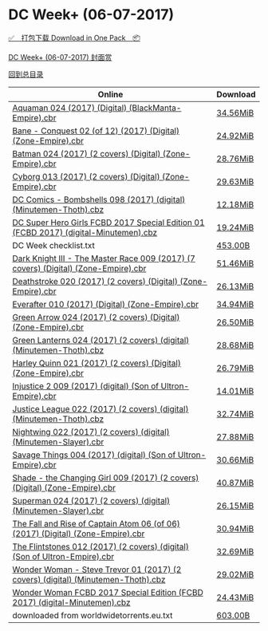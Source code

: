 # DC Week+ (06-07-2017)

[✅&emsp;打包下载 Download in One Pack&emsp;📦](https://pan.baidu.com/s/1hss1Tp6)

[DC Week+ (06-07-2017) 封面赏](/https://github.com/alicewish/markdown/blob/master/cover/DC-Week-06-07-2017-Covers.md)



[回到总目录](https://github.com/alicewish/markdown/blob/master/Catalogs.md)



Online | Download
--- | ---
[Aquaman 024 (2017) (Digital) (BlackManta-Empire).cbr](https://github.com/alicewish/markdown/blob/master/comic/Aquaman-024-2017-Digital-BlackManta-Empire-cbr.md) | [34.56MiB](https://pan.baidu.com/s/1hss1Tp6#list/path=%2FDC%20Week%202017%20Q2%2FDC%20Week%2B%20%2806-07-2017%29%2F%E3%82%BF%E3%82%B5%E3%82%B7%E3%82%BD%E3%82%A6%E3%82%BF%E3%82%A4%E3%82%A2%E3%82%AD%E3%82%BF%E3%82%A6%E3%82%AD%E3%82%A4%E3%82%A4%E3%82%BD%E3%82%AB%E3%82%B1%E3%82%A4%E3%82%BF%E3%82%A6%E3%82%B9%E3%82%AA%E3%82%B5%E3%82%BB%E3%82%B5%E3%82%A8%E3%82%BD%E3%82%AF%E3%82%A2%E3%82%BD%E3%82%BF%E3%82%A6&parentPath=%2FDC%20Week%202017%20Q2)
[Bane - Conquest 02 (of 12) (2017) (Digital) (Zone-Empire).cbr](https://github.com/alicewish/markdown/blob/master/comic/Bane-Conquest-02-of-12-2017-Digital-Zone-Empire-cbr.md) | [24.92MiB](https://pan.baidu.com/s/1hss1Tp6#list/path=%2FDC%20Week%202017%20Q2%2FDC%20Week%2B%20%2806-07-2017%29%2F%E3%82%AB%E3%82%B1%E3%82%AA%E3%82%AF%E3%82%B1%E3%82%BB%E3%82%AF%E3%82%BF%E3%82%B1%E3%82%A6%E3%82%A2%E3%82%A2%E3%82%A8%E3%82%AB%E3%82%BB%E3%82%AB%E3%82%AD%E3%82%AF%E3%82%BF%E3%82%AD%E3%82%B3%E3%82%B3%E3%82%AA%E3%82%B1%E3%82%B5%E3%82%A4%E3%82%B3%E3%82%AD%E3%82%A4%E3%82%AD%E3%82%A2%E3%82%BF&parentPath=%2FDC%20Week%202017%20Q2)
[Batman 024 (2017) (2 covers) (Digital) (Zone-Empire).cbr](https://github.com/alicewish/markdown/blob/master/comic/Batman-024-2017-2-covers-Digital-Zone-Empire-cbr.md) | [28.76MiB](https://pan.baidu.com/s/1hss1Tp6#list/path=%2FDC%20Week%202017%20Q2%2FDC%20Week%2B%20%2806-07-2017%29%2F%E3%82%A6%E3%82%BF%E3%82%AF%E3%82%AB%E3%82%B3%E3%82%B3%E3%82%A8%E3%82%A6%E3%82%A2%E3%82%B3%E3%82%BF%E3%82%AF%E3%82%AA%E3%82%A6%E3%82%B7%E3%82%AB%E3%82%A8%E3%82%AD%E3%82%A2%E3%82%B5%E3%82%B5%E3%82%A8%E3%82%BB%E3%82%BD%E3%82%BB%E3%82%A2%E3%82%A8%E3%82%B9%E3%82%A6%E3%82%A6%E3%82%BD%E3%82%B7&parentPath=%2FDC%20Week%202017%20Q2)
[Cyborg 013 (2017) (2 covers) (Digital) (Zone-Empire).cbr](https://github.com/alicewish/markdown/blob/master/comic/Cyborg-013-2017-2-covers-Digital-Zone-Empire-cbr.md) | [29.63MiB](https://pan.baidu.com/s/1hss1Tp6#list/path=%2FDC%20Week%202017%20Q2%2FDC%20Week%2B%20%2806-07-2017%29%2F%E3%82%A6%E3%82%B9%E3%82%BF%E3%82%AA%E3%82%A8%E3%82%A6%E3%82%B1%E3%82%BD%E3%82%B3%E3%82%B7%E3%82%BD%E3%82%AD%E3%82%B9%E3%82%B1%E3%82%AF%E3%82%A2%E3%82%A8%E3%82%AB%E3%82%A4%E3%82%B7%E3%82%B1%E3%82%B7%E3%82%BD%E3%82%B3%E3%82%B5%E3%82%B1%E3%82%BD%E3%82%B3%E3%82%BB%E3%82%B7%E3%82%AA%E3%82%AD&parentPath=%2FDC%20Week%202017%20Q2)
[DC Comics - Bombshells 098 (2017) (digital) (Minutemen-Thoth).cbz](https://github.com/alicewish/markdown/blob/master/comic/DC-Comics-Bombshells-098-2017-digital-Minutemen-Thoth-cbz.md) | [12.18MiB](https://pan.baidu.com/s/1hss1Tp6#list/path=%2FDC%20Week%202017%20Q2%2FDC%20Week%2B%20%2806-07-2017%29%2F%E3%82%A2%E3%82%A4%E3%82%A4%E3%82%BD%E3%82%BF%E3%82%B9%E3%82%A6%E3%82%BD%E3%82%BF%E3%82%AA%E3%82%AB%E3%82%A6%E3%82%BD%E3%82%B5%E3%82%AA%E3%82%B1%E3%82%A8%E3%82%B7%E3%82%A6%E3%82%A4%E3%82%A8%E3%82%BF%E3%82%AB%E3%82%B3%E3%82%BB%E3%82%BF%E3%82%B3%E3%82%AB%E3%82%BF%E3%82%B5%E3%82%BD%E3%82%A6&parentPath=%2FDC%20Week%202017%20Q2)
[DC Super Hero Girls FCBD 2017 Special Edition 01 (FCBD 2017) (digital-Minutemen).cbz](https://github.com/alicewish/markdown/blob/master/comic/DC-Super-Hero-Girls-FCBD-2017-Special-Edition-01-FCBD-2017-digital-Minutemen-cbz.md) | [19.24MiB](https://pan.baidu.com/s/1hss1Tp6#list/path=%2FDC%20Week%202017%20Q2%2FDC%20Week%2B%20%2806-07-2017%29%2F%E3%82%B1%E3%82%A4%E3%82%AA%E3%82%A6%E3%82%B9%E3%82%A2%E3%82%AD%E3%82%A4%E3%82%A6%E3%82%A4%E3%82%BB%E3%82%A8%E3%82%AF%E3%82%AB%E3%82%AD%E3%82%B1%E3%82%A4%E3%82%A2%E3%82%A6%E3%82%BB%E3%82%B7%E3%82%B1%E3%82%B9%E3%82%B9%E3%82%AA%E3%82%AF%E3%82%A2%E3%82%A4%E3%82%AB%E3%82%B9%E3%82%AA%E3%82%AD&parentPath=%2FDC%20Week%202017%20Q2)
DC Week checklist.txt | [453.00B](https://pan.baidu.com/s/1hss1Tp6#list/path=%2FDC%20Week%202017%20Q2%2FDC%20Week%2B%20%2806-07-2017%29%2F%E3%82%AF%E3%82%AB%E3%82%AB%E3%82%AB%E3%82%AF%E3%82%A2%E3%82%A8%E3%82%BB%E3%82%AD%E3%82%BD%E3%82%AB%E3%82%A8%E3%82%AD%E3%82%A6%E3%82%BF%E3%82%BD%E3%82%AD%E3%82%AD%E3%82%A6%E3%82%A2%E3%82%B9%E3%82%BD%E3%82%AF%E3%82%AD%E3%82%B5%E3%82%B5%E3%82%A2%E3%82%BB%E3%82%BD%E3%82%AD%E3%82%A8%E3%82%A2&parentPath=%2FDC%20Week%202017%20Q2)
[Dark Knight III - The Master Race 009 (2017) (7 covers) (Digital) (Zone-Empire).cbr](https://github.com/alicewish/markdown/blob/master/comic/Dark-Knight-III-Master-Race-009-2017-7-covers-Digital-Zone-Empire-cbr.md) | [51.46MiB](https://pan.baidu.com/s/1hss1Tp6#list/path=%2FDC%20Week%202017%20Q2%2FDC%20Week%2B%20%2806-07-2017%29%2F%E3%82%AF%E3%82%AF%E3%82%BD%E3%82%B7%E3%82%BD%E3%82%B9%E3%82%B1%E3%82%B7%E3%82%BF%E3%82%AA%E3%82%B3%E3%82%A2%E3%82%AB%E3%82%AB%E3%82%BB%E3%82%B7%E3%82%B5%E3%82%AB%E3%82%B3%E3%82%BF%E3%82%B5%E3%82%A4%E3%82%B5%E3%82%AB%E3%82%AD%E3%82%BD%E3%82%A4%E3%82%B5%E3%82%A2%E3%82%A4%E3%82%A6%E3%82%B9&parentPath=%2FDC%20Week%202017%20Q2)
[Deathstroke 020 (2017) (2 covers) (Digital) (Zone-Empire).cbr](https://github.com/alicewish/markdown/blob/master/comic/Deathstroke-020-2017-2-covers-Digital-Zone-Empire-cbr.md) | [26.13MiB](https://pan.baidu.com/s/1hss1Tp6#list/path=%2FDC%20Week%202017%20Q2%2FDC%20Week%2B%20%2806-07-2017%29%2F%E3%82%B3%E3%82%AF%E3%82%A4%E3%82%A8%E3%82%A8%E3%82%BB%E3%82%B7%E3%82%AB%E3%82%B1%E3%82%B1%E3%82%BD%E3%82%B9%E3%82%BD%E3%82%A8%E3%82%AA%E3%82%A4%E3%82%AF%E3%82%A6%E3%82%AB%E3%82%B3%E3%82%AA%E3%82%B9%E3%82%B3%E3%82%AD%E3%82%BB%E3%82%AF%E3%82%AD%E3%82%A6%E3%82%AD%E3%82%AD%E3%82%A6%E3%82%A2&parentPath=%2FDC%20Week%202017%20Q2)
[Everafter 010 (2017) (Digital) (Zone-Empire).cbr](https://github.com/alicewish/markdown/blob/master/comic/Everafter-010-2017-Digital-Zone-Empire-cbr.md) | [34.94MiB](https://pan.baidu.com/s/1hss1Tp6#list/path=%2FDC%20Week%202017%20Q2%2FDC%20Week%2B%20%2806-07-2017%29%2F%E3%82%B1%E3%82%AD%E3%82%B1%E3%82%B3%E3%82%A2%E3%82%B3%E3%82%B5%E3%82%A4%E3%82%A2%E3%82%BB%E3%82%B5%E3%82%A6%E3%82%B3%E3%82%BB%E3%82%BD%E3%82%B5%E3%82%B7%E3%82%A8%E3%82%BD%E3%82%A8%E3%82%B5%E3%82%BB%E3%82%AA%E3%82%A8%E3%82%B7%E3%82%BD%E3%82%B7%E3%82%AA%E3%82%AD%E3%82%AB%E3%82%BD%E3%82%BD&parentPath=%2FDC%20Week%202017%20Q2)
[Green Arrow 024 (2017) (2 covers) (Digital) (Zone-Empire).cbr](https://github.com/alicewish/markdown/blob/master/comic/Green-Arrow-024-2017-2-covers-Digital-Zone-Empire-cbr.md) | [26.50MiB](https://pan.baidu.com/s/1hss1Tp6#list/path=%2FDC%20Week%202017%20Q2%2FDC%20Week%2B%20%2806-07-2017%29%2F%E3%82%AA%E3%82%BF%E3%82%B3%E3%82%BD%E3%82%AA%E3%82%A4%E3%82%BB%E3%82%BB%E3%82%A2%E3%82%BB%E3%82%BD%E3%82%B1%E3%82%A4%E3%82%A6%E3%82%B1%E3%82%AF%E3%82%A6%E3%82%AB%E3%82%B1%E3%82%A8%E3%82%AD%E3%82%B5%E3%82%B5%E3%82%AD%E3%82%AF%E3%82%A8%E3%82%B7%E3%82%AA%E3%82%B7%E3%82%B7%E3%82%B7%E3%82%AF&parentPath=%2FDC%20Week%202017%20Q2)
[Green Lanterns 024 (2017) (2 covers) (digital) (Minutemen-Thoth).cbz](https://github.com/alicewish/markdown/blob/master/comic/Green-Lanterns-024-2017-2-covers-digital-Minutemen-Thoth-cbz.md) | [28.68MiB](https://pan.baidu.com/s/1hss1Tp6#list/path=%2FDC%20Week%202017%20Q2%2FDC%20Week%2B%20%2806-07-2017%29%2F%E3%82%A2%E3%82%AF%E3%82%B3%E3%82%B7%E3%82%BF%E3%82%AA%E3%82%B1%E3%82%BF%E3%82%BD%E3%82%B7%E3%82%BF%E3%82%B7%E3%82%B9%E3%82%BF%E3%82%B9%E3%82%A2%E3%82%A8%E3%82%B1%E3%82%AB%E3%82%B3%E3%82%B5%E3%82%A2%E3%82%AD%E3%82%B7%E3%82%B5%E3%82%B5%E3%82%B1%E3%82%AB%E3%82%A4%E3%82%AF%E3%82%B1%E3%82%A8&parentPath=%2FDC%20Week%202017%20Q2)
[Harley Quinn 021 (2017) (2 covers) (Digital) (Zone-Empire).cbr](https://github.com/alicewish/markdown/blob/master/comic/Harley-Quinn-021-2017-2-covers-Digital-Zone-Empire-cbr.md) | [26.79MiB](https://pan.baidu.com/s/1hss1Tp6#list/path=%2FDC%20Week%202017%20Q2%2FDC%20Week%2B%20%2806-07-2017%29%2F%E3%82%B5%E3%82%A6%E3%82%AA%E3%82%B1%E3%82%AB%E3%82%B7%E3%82%B9%E3%82%AA%E3%82%A8%E3%82%AF%E3%82%AF%E3%82%AA%E3%82%B9%E3%82%BB%E3%82%A4%E3%82%A8%E3%82%AB%E3%82%B5%E3%82%A2%E3%82%BF%E3%82%AF%E3%82%A6%E3%82%AB%E3%82%B7%E3%82%BF%E3%82%BF%E3%82%AF%E3%82%BD%E3%82%BD%E3%82%B7%E3%82%A4%E3%82%AD&parentPath=%2FDC%20Week%202017%20Q2)
[Injustice 2 009 (2017) (digital) (Son of Ultron-Empire).cbr](https://github.com/alicewish/markdown/blob/master/comic/Injustice-2-009-2017-digital-Son-of-Ultron-Empire-cbr.md) | [14.01MiB](https://pan.baidu.com/s/1hss1Tp6#list/path=%2FDC%20Week%202017%20Q2%2FDC%20Week%2B%20%2806-07-2017%29%2F%E3%82%A2%E3%82%B9%E3%82%BD%E3%82%AA%E3%82%B9%E3%82%A8%E3%82%A8%E3%82%AD%E3%82%B3%E3%82%B7%E3%82%AD%E3%82%B9%E3%82%AD%E3%82%B1%E3%82%AA%E3%82%A2%E3%82%A2%E3%82%AB%E3%82%AD%E3%82%BB%E3%82%A6%E3%82%BD%E3%82%AD%E3%82%BB%E3%82%A6%E3%82%A2%E3%82%BD%E3%82%BB%E3%82%AF%E3%82%A6%E3%82%BD%E3%82%B9&parentPath=%2FDC%20Week%202017%20Q2)
[Justice League 022 (2017) (2 covers) (digital) (Minutemen-Thoth).cbz](https://github.com/alicewish/markdown/blob/master/comic/Justice-League-022-2017-2-covers-digital-Minutemen-Thoth-cbz.md) | [32.74MiB](https://pan.baidu.com/s/1hss1Tp6#list/path=%2FDC%20Week%202017%20Q2%2FDC%20Week%2B%20%2806-07-2017%29%2F%E3%82%BB%E3%82%BD%E3%82%A8%E3%82%A2%E3%82%AB%E3%82%BB%E3%82%BB%E3%82%B1%E3%82%B3%E3%82%B9%E3%82%B3%E3%82%B1%E3%82%B1%E3%82%A8%E3%82%BD%E3%82%A2%E3%82%A8%E3%82%BB%E3%82%A2%E3%82%B5%E3%82%A4%E3%82%AA%E3%82%BD%E3%82%A2%E3%82%AF%E3%82%BB%E3%82%B1%E3%82%B5%E3%82%AB%E3%82%A8%E3%82%A4%E3%82%A6&parentPath=%2FDC%20Week%202017%20Q2)
[Nightwing 022 (2017) (2 covers) (digital) (Minutemen-Slayer).cbr](https://github.com/alicewish/markdown/blob/master/comic/Nightwing-022-2017-2-covers-digital-Minutemen-Slayer-cbr.md) | [27.88MiB](https://pan.baidu.com/s/1hss1Tp6#list/path=%2FDC%20Week%202017%20Q2%2FDC%20Week%2B%20%2806-07-2017%29%2F%E3%82%B7%E3%82%AF%E3%82%B1%E3%82%AD%E3%82%AA%E3%82%B5%E3%82%B5%E3%82%BD%E3%82%BF%E3%82%B1%E3%82%BD%E3%82%B7%E3%82%B7%E3%82%AD%E3%82%A8%E3%82%A4%E3%82%B3%E3%82%BD%E3%82%A2%E3%82%A4%E3%82%BD%E3%82%A2%E3%82%AD%E3%82%A4%E3%82%A4%E3%82%A6%E3%82%BB%E3%82%B9%E3%82%A8%E3%82%A2%E3%82%BB%E3%82%A6&parentPath=%2FDC%20Week%202017%20Q2)
[Savage Things 004 (2017) (digital) (Son of Ultron-Empire).cbr](https://github.com/alicewish/markdown/blob/master/comic/Savage-Things-004-2017-digital-Son-of-Ultron-Empire-cbr.md) | [30.66MiB](https://pan.baidu.com/s/1hss1Tp6#list/path=%2FDC%20Week%202017%20Q2%2FDC%20Week%2B%20%2806-07-2017%29%2F%E3%82%BB%E3%82%BD%E3%82%B3%E3%82%AF%E3%82%AF%E3%82%BB%E3%82%AB%E3%82%A2%E3%82%B5%E3%82%B9%E3%82%BD%E3%82%BD%E3%82%B5%E3%82%A4%E3%82%A4%E3%82%A6%E3%82%A2%E3%82%AD%E3%82%B3%E3%82%A2%E3%82%BF%E3%82%AD%E3%82%AB%E3%82%A8%E3%82%AB%E3%82%BB%E3%82%B5%E3%82%AA%E3%82%A8%E3%82%AF%E3%82%B3%E3%82%BB&parentPath=%2FDC%20Week%202017%20Q2)
[Shade - the Changing Girl 009 (2017) (2 covers) (Digital) (Zone-Empire).cbr](https://github.com/alicewish/markdown/blob/master/comic/Shade-Changing-Girl-009-2017-2-covers-Digital-Zone-Empire-cbr.md) | [40.87MiB](https://pan.baidu.com/s/1hss1Tp6#list/path=%2FDC%20Week%202017%20Q2%2FDC%20Week%2B%20%2806-07-2017%29%2F%E3%82%B9%E3%82%B5%E3%82%B9%E3%82%AD%E3%82%AB%E3%82%A6%E3%82%B9%E3%82%AD%E3%82%B9%E3%82%B7%E3%82%BF%E3%82%A6%E3%82%AA%E3%82%BF%E3%82%BF%E3%82%A4%E3%82%AA%E3%82%BD%E3%82%B5%E3%82%A6%E3%82%BF%E3%82%AF%E3%82%A2%E3%82%AD%E3%82%A2%E3%82%A8%E3%82%BB%E3%82%A8%E3%82%A4%E3%82%AD%E3%82%B7%E3%82%B9&parentPath=%2FDC%20Week%202017%20Q2)
[Superman 024 (2017) (2 covers) (digital) (Minutemen-Slayer).cbr](https://github.com/alicewish/markdown/blob/master/comic/Superman-024-2017-2-covers-digital-Minutemen-Slayer-cbr.md) | [26.15MiB](https://pan.baidu.com/s/1hss1Tp6#list/path=%2FDC%20Week%202017%20Q2%2FDC%20Week%2B%20%2806-07-2017%29%2F%E3%82%A4%E3%82%B9%E3%82%AF%E3%82%B5%E3%82%A4%E3%82%BB%E3%82%BF%E3%82%BD%E3%82%B7%E3%82%AD%E3%82%BF%E3%82%A4%E3%82%AB%E3%82%AB%E3%82%A6%E3%82%BF%E3%82%B7%E3%82%B9%E3%82%A8%E3%82%B3%E3%82%A4%E3%82%BF%E3%82%AF%E3%82%BD%E3%82%B7%E3%82%BD%E3%82%AF%E3%82%AA%E3%82%B1%E3%82%AB%E3%82%A8%E3%82%BB&parentPath=%2FDC%20Week%202017%20Q2)
[The Fall and Rise of Captain Atom 06 (of 06) (2017) (Digital) (Zone-Empire).cbr](https://github.com/alicewish/markdown/blob/master/comic/Fall-Rise-of-Captain-Atom-06-of-06-2017-Digital-Zone-Empire-cbr.md) | [30.94MiB](https://pan.baidu.com/s/1hss1Tp6#list/path=%2FDC%20Week%202017%20Q2%2FDC%20Week%2B%20%2806-07-2017%29%2F%E3%82%A4%E3%82%BB%E3%82%B7%E3%82%AF%E3%82%AB%E3%82%B5%E3%82%B3%E3%82%A6%E3%82%AB%E3%82%BD%E3%82%AA%E3%82%BF%E3%82%A6%E3%82%B3%E3%82%A8%E3%82%B5%E3%82%B1%E3%82%AA%E3%82%BD%E3%82%AA%E3%82%A4%E3%82%A8%E3%82%A6%E3%82%A4%E3%82%AF%E3%82%A6%E3%82%B5%E3%82%A6%E3%82%BD%E3%82%AB%E3%82%B5%E3%82%B7&parentPath=%2FDC%20Week%202017%20Q2)
[The Flintstones 012 (2017) (2 covers) (digital) (Son of Ultron-Empire).cbr](https://github.com/alicewish/markdown/blob/master/comic/Flintstones-012-2017-2-covers-digital-Son-of-Ultron-Empire-cbr.md) | [32.69MiB](https://pan.baidu.com/s/1hss1Tp6#list/path=%2FDC%20Week%202017%20Q2%2FDC%20Week%2B%20%2806-07-2017%29%2F%E3%82%B9%E3%82%AF%E3%82%B5%E3%82%BF%E3%82%A6%E3%82%B3%E3%82%B3%E3%82%B7%E3%82%B9%E3%82%A2%E3%82%B3%E3%82%B7%E3%82%BF%E3%82%BD%E3%82%A6%E3%82%AA%E3%82%A2%E3%82%B9%E3%82%B1%E3%82%B9%E3%82%AD%E3%82%A4%E3%82%B7%E3%82%A2%E3%82%B5%E3%82%B7%E3%82%A4%E3%82%A8%E3%82%AD%E3%82%A8%E3%82%A4%E3%82%A6&parentPath=%2FDC%20Week%202017%20Q2)
[Wonder Woman - Steve Trevor 01 (2017) (2 covers) (digital) (Minutemen-Thoth).cbz](https://github.com/alicewish/markdown/blob/master/comic/Wonder-Woman-Steve-Trevor-01-2017-2-covers-digital-Minutemen-Thoth-cbz.md) | [29.02MiB](https://pan.baidu.com/s/1hss1Tp6#list/path=%2FDC%20Week%202017%20Q2%2FDC%20Week%2B%20%2806-07-2017%29%2F%E3%82%AA%E3%82%A8%E3%82%A6%E3%82%A8%E3%82%AB%E3%82%B7%E3%82%AB%E3%82%B7%E3%82%BB%E3%82%B5%E3%82%BB%E3%82%B9%E3%82%B5%E3%82%A2%E3%82%BF%E3%82%AB%E3%82%A6%E3%82%B1%E3%82%AF%E3%82%B9%E3%82%A2%E3%82%AA%E3%82%AB%E3%82%B3%E3%82%BB%E3%82%AB%E3%82%AA%E3%82%AD%E3%82%B7%E3%82%B1%E3%82%A6%E3%82%A4&parentPath=%2FDC%20Week%202017%20Q2)
[Wonder Woman FCBD 2017 Special Edition (FCBD 2017) (digital-Minutemen).cbz](https://github.com/alicewish/markdown/blob/master/comic/Wonder-Woman-FCBD-2017-Special-Edition-FCBD-2017-digital-Minutemen-cbz.md) | [24.43MiB](https://pan.baidu.com/s/1hss1Tp6#list/path=%2FDC%20Week%202017%20Q2%2FDC%20Week%2B%20%2806-07-2017%29%2F%E3%82%A6%E3%82%AA%E3%82%B7%E3%82%A6%E3%82%AD%E3%82%B3%E3%82%B1%E3%82%AF%E3%82%B7%E3%82%B3%E3%82%A6%E3%82%AD%E3%82%B1%E3%82%A6%E3%82%A2%E3%82%B1%E3%82%AD%E3%82%BB%E3%82%BF%E3%82%A4%E3%82%AF%E3%82%A4%E3%82%AB%E3%82%B9%E3%82%BB%E3%82%AB%E3%82%B3%E3%82%B3%E3%82%A4%E3%82%AF%E3%82%AF%E3%82%B1&parentPath=%2FDC%20Week%202017%20Q2)
downloaded from worldwidetorrents.eu.txt | [603.00B](https://pan.baidu.com/s/1hss1Tp6#list/path=%2FDC%20Week%202017%20Q2%2FDC%20Week%2B%20%2806-07-2017%29%2F%E3%82%B3%E3%82%B1%E3%82%BB%E3%82%AA%E3%82%BB%E3%82%A6%E3%82%A2%E3%82%AB%E3%82%BD%E3%82%B7%E3%82%BB%E3%82%A4%E3%82%A2%E3%82%A4%E3%82%B9%E3%82%AB%E3%82%B5%E3%82%A8%E3%82%BF%E3%82%AD%E3%82%A8%E3%82%A6%E3%82%AB%E3%82%A8%E3%82%BB%E3%82%A2%E3%82%A8%E3%82%B3%E3%82%B5%E3%82%A4%E3%82%BF%E3%82%BF&parentPath=%2FDC%20Week%202017%20Q2)